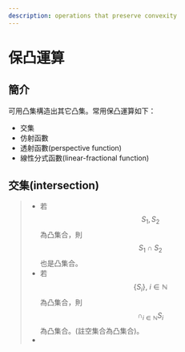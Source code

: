 ```yaml
---
description: operations that preserve convexity
---
```


# 保凸運算

## 簡介

可用凸集構造出其它凸集。常用保凸運算如下：

* 交集
* 仿射函數
* 透射函數(perspective function)
* 線性分式函數(linear-fractional function)

## 交集(intersection)

> * 若$$S_1, S_2$$為凸集合，則$$S_1 \cap S_2$$也是凸集合。
> * 若$$\{ S_i\}, ~i\in \mathbb{N}$$為凸集合，則$$\cap_{i\in \mathbb{N}}S_i$$為凸集合。(註空集合為凸集合)。
> *
